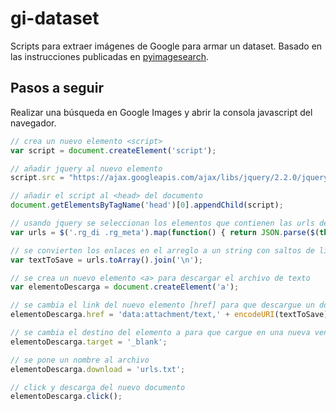 # gi-dataset
Scripts para extraer imágenes de Google para armar un dataset.
Basado en las instrucciones publicadas en [pyimagesearch](https://www.pyimagesearch.com/2017/12/04/how-to-create-a-deep-learning-dataset-using-google-images/).

## Pasos a seguir
Realizar una búsqueda en Google Images y abrir la consola javascript del navegador.

```javascript
// crea un nuevo elemento <script>
var script = document.createElement('script');

// añadir jquery al nuevo elemento
script.src = "https://ajax.googleapis.com/ajax/libs/jquery/2.2.0/jquery.min.js";

// añadir el script al <head> del documento
document.getElementsByTagName('head')[0].appendChild(script);

// usando jquery se seleccionan los elementos que contienen las urls de las imagenes y se añaden a un arreglo
var urls = $('.rg_di .rg_meta').map(function() { return JSON.parse($(this).text()).ou; });

// se convierten los enlaces en el arreglo a un string con saltos de linea entre cada elemento
var textToSave = urls.toArray().join('\n');

// se crea un nuevo elemento <a> para descargar el archivo de texto
var elementoDescarga = document.createElement('a');

// se cambia el link del nuevo elemento [href] para que descargue un documento de texto
elementoDescarga.href = 'data:attachment/text,' + encodeURI(textToSave);

// se cambia el destino del elemento a para que cargue en una nueva ventana
elementoDescarga.target = '_blank';

// se pone un nombre al archivo
elementoDescarga.download = 'urls.txt';

// click y descarga del nuevo documento
elementoDescarga.click();
```


